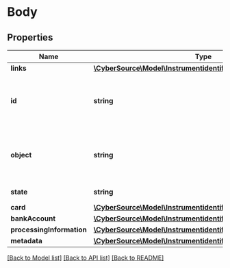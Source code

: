 # Body

## Properties
Name | Type | Description | Notes
------------ | ------------- | ------------- | -------------
**links** | [**\CyberSource\Model\InstrumentidentifiersLinks**](InstrumentidentifiersLinks.md) |  | [optional] 
**id** | **string** | Unique identification number assigned by CyberSource to the submitted request. | [optional] 
**object** | **string** | Describes type of token. For example: customer, paymentInstrument or instrumentIdentifier. | [optional] 
**state** | **string** | Current state of the token. | [optional] 
**card** | [**\CyberSource\Model\InstrumentidentifiersCard**](InstrumentidentifiersCard.md) |  | [optional] 
**bankAccount** | [**\CyberSource\Model\InstrumentidentifiersBankAccount**](InstrumentidentifiersBankAccount.md) |  | [optional] 
**processingInformation** | [**\CyberSource\Model\InstrumentidentifiersProcessingInformation**](InstrumentidentifiersProcessingInformation.md) |  | [optional] 
**metadata** | [**\CyberSource\Model\InstrumentidentifiersMetadata**](InstrumentidentifiersMetadata.md) |  | [optional] 

[[Back to Model list]](../README.md#documentation-for-models) [[Back to API list]](../README.md#documentation-for-api-endpoints) [[Back to README]](../README.md)


